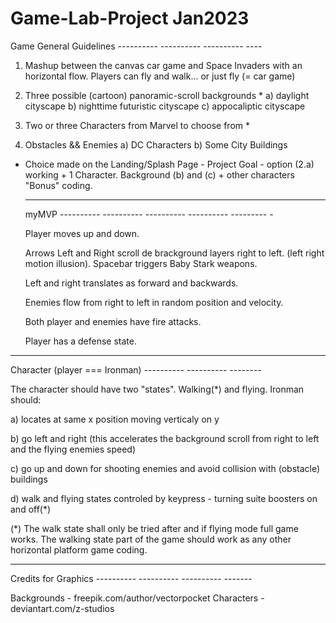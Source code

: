 # Game-Lab-Project Jan2023 

Game General Guidelines ---------- ---------- ---------- ----

1) Mashup between the canvas car game and Space Invaders with an horizontal flow. 
   Players can fly and walk... or just fly (= car game)

2) Three possible (cartoon) panoramic-scroll backgrounds *
   a) daylight cityscape 
   b) nighttime futuristic cityscape
   c) appocaliptic cityscape

3) Two or three Characters from Marvel to choose from *

4) Obstacles && Enemies 
   a) DC Characters
   b) Some City Buildings

* Choice made on the Landing/Splash Page - Project Goal - option (2.a) working + 1 Character.
  Background (b) and (c) + other characters "Bonus" coding.


  ---------- ---------- ---------- ---------- ---------- ------
  myMVP ---------- ---------- ---------- ---------- --------- -

  Player moves up and down.

  Arrows Left and Right scroll de brackground layers right to left. (left right motion illusion). Spacebar triggers Baby Stark weapons.

  Left and right translates as forward and backwards.

  Enemies flow from right to left in random position and velocity.

  Both player and enemies have fire attacks.

  Player has a defense state.


---------- ---------- ---------- ---------- ---------- ------
Character (player === Ironman) ---------- ---------- --------

The character should have two "states". Walking(*) and flying.
Ironman should:

a) locates at same x position moving verticaly on y

b) go left and right (this accelerates the background scroll from right to left and the flying enemies speed)

c) go up and down for shooting enemies and avoid collision with (obstacle) buildings

d) walk and flying states controled by keypress - turning suite boosters on and off(*)


(*) The walk state shall only be tried after and if flying mode full game works. 
    The walking state part of the game should work as any other horizontal platform game coding.


---------- ---------- ---------- ---------- ---------- ------
Credits for Graphics ---------- ---------- ---------- -------

Backgrounds - freepik.com/author/vectorpocket
Characters - deviantart.com/z-studios



